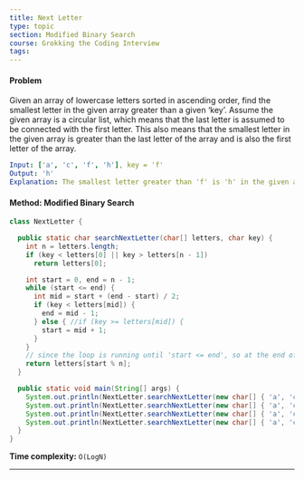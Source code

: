 ```yaml
---
title: Next Letter
type: topic
section: Modified Binary Search
course: Grokking the Coding Interview
tags:
---
```

#### Problem
Given an array of lowercase letters sorted in ascending order, find the smallest letter in the given array greater than a given ‘key’.
Assume the given array is a circular list, which means that the last letter is assumed to be connected with the first letter. This also means that the smallest letter in the given array is greater than the last letter of the array and is also the first letter of the array.
```yml
Input: ['a', 'c', 'f', 'h'], key = 'f'
Output: 'h'
Explanation: The smallest letter greater than 'f' is 'h' in the given array.
```

#### Method: Modified Binary Search
```java
class NextLetter {

  public static char searchNextLetter(char[] letters, char key) {
    int n = letters.length;
    if (key < letters[0] || key > letters[n - 1])
      return letters[0];

    int start = 0, end = n - 1;
    while (start <= end) {
      int mid = start + (end - start) / 2;
      if (key < letters[mid]) {
        end = mid - 1;
      } else { //if (key >= letters[mid]) {
        start = mid + 1;
      }
    }
    // since the loop is running until 'start <= end', so at the end of the while loop, 'start == end+1'
    return letters[start % n];
  }

  public static void main(String[] args) {
    System.out.println(NextLetter.searchNextLetter(new char[] { 'a', 'c', 'f', 'h' }, 'f'));
    System.out.println(NextLetter.searchNextLetter(new char[] { 'a', 'c', 'f', 'h' }, 'b'));
    System.out.println(NextLetter.searchNextLetter(new char[] { 'a', 'c', 'f', 'h' }, 'm'));
    System.out.println(NextLetter.searchNextLetter(new char[] { 'a', 'c', 'f', 'h' }, 'h'));
  }
}
```
**Time complexity:** `O(LogN)`


---